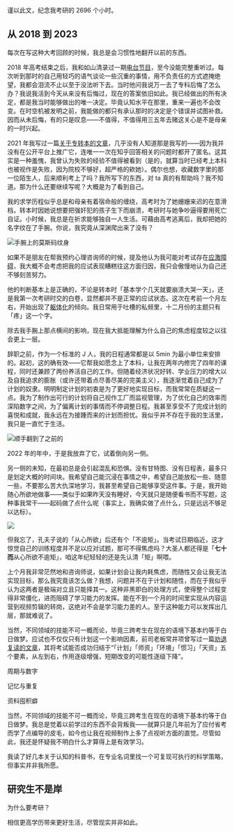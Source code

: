 谨以此文，纪念我考研的 2696 个小时。

## 从 2018 到 2023

每次在写这种大考回顾的时候，我总是会习惯性地翻开以前的东西。

2018 年高考结束之后，我和如山清录过一期[电台节目](https://mp.weixin.qq.com/s/YJ92JVSU1azMDL5MLwqYug)，至今没能完整重听过。每次听到那时的自己用轻巧的语气谈论一些沉重的事情，用不负责任的方式遮掩绝望，我都会泪流不止以至于没法听下去。当时他问我说万一去了专科后悔了怎么办？我说我活到今天从来没有后悔过，现在的答案依旧如此。我已经做出的所有决定，都是我当时能够做出的唯一决定。毕竟认知水平在那里，重来一遍也不会改变。在时空机被发明之前，我能做的都只有承认那时的决定是个错误并试图补救。因而从未后悔，有的只是叹息——不值得，不值得用三五年去赌这关心是不是母亲的一时兴起。

2021 年我写过一篇[关于专转本的文章](https://viyi.notion.site/0a21d874858d45b9b1fedceff5e354d4)，几乎没有人知道那是我写的——因为我并没有在公开平台上推广它，连唯一一次在知乎回答相关的问题时都开了匿名。这其实是一种羞愧，我曾认为失败的经验不值得被看到（是的，就算当时已经考上本科也被视作是失败，因为院校不够好，超严格的欸她）。偶尔也想，收藏数字里的那一位陌生人，后来顺利考上了吗？我所写下的东西，对 ta 真的有帮助吗？我不知道。那为什么还要继续写呢？大概是为了看到自己。

我的求学历程似乎总是和母亲有着宿命般的缠绕，高考时为了她姗姗来迟的在意滑档，转本时因她说想要把强奸犯的孩子生下而崩溃，考研时与她争吵逼得要用死亡自证。小时候，我总是在祈求能够独自一人生活。可藉由高考逃离后，我却把她的名字纹在了手腕。你说，我究竟从深渊爬出来了没有？

![手腕上的莫斯码纹身](public/images/手腕纹身.jpg)

如果不是朋友在帮我预约心理咨询师的时候，提及他认为我可能对考试存在[应激障碍](https://en.wikipedia.org/wiki/Test_anxiety)，我大概不会考虑把我的应试表现糟糕往这方面归因，我只会傲慢地认为自己还不够刻苦努力。

他的判断基本上是正确的，不论是转本时「基本学个几天就要崩溃大哭一天」，还是我第一次考研时交的白卷，显然都并不是正常的应试状态。这次在考前一个月左右，开始出现了[躯体化](https://www.msdmanuals.cn/home/mental-health-disorders/somatic-symptom-and-related-disorders/somatic-symptom-disorder)的倾向。我日常用于吐槽的私频里，十二月份的主题只有「疼」这一个字。

除去我手腕上那点横间的影响，现在我大抵能理解为什么自己的焦虑程度较之以往会更上一层。

辞职之前，作为一个标准的 J 人，我的日程通常都是以 5min 为最小单位来安排的。起初，这的确有效——它帮我如愿念上了本科，让我在两年内修完了四年的课程，同时还兼顾了两份养活自己的工作。但随着经济状况好转、学业压力的增大以及自我追求的膨胀（或许还带着点尽善尽美的完美主义），我逐渐觉着自己成为了计划的奴隶。明明制定计划的初衷是为了更好地实现目标，而我常常在质疑这一点。我为了制作出可行的计划将自己视作工厂而监视管理，为了优化自己的效率而深陷数字之间，为了偏离计划的事情而不停调整日程。我甚至享受不了完成计划的喜悦和成就，我永远在为接踵而来的计划而担忧。我似乎并不存在于我的生活里，我只是一直忙于生活。

![顺手翻到了之前的](public/images/032722454461_02022-03-27_22-43-27.png)

2022 年的年中，于是我放弃了它，试着倒向另一侧。

另一侧的未知，在最初总是会引起混乱和恐惧。没有甘特图、没有日程表，最多只是划定大概的时间块。我希望自己能沉浸在事情之中，希望自己能放松一些、随意一些，不要那么苦大仇深地学习，我甚至希望自己能够享受这件事。于是，我开始随心所欲地做事——类似于如果昨天没有睡好，今天就只是随便看书而不写题，这种事我常干——起码做了点什么呢（事实上，我确实做了点什么，只是远远不够足以达标）。

![](2024考研进度确认.png)

但我忘了，孔夫子说的「从心所欲」后还有个「不逾矩」。当考试日期临近，这才惊觉自己的训练程度并不足以应对试题，那可不得焦虑吗？大圣人都还得是「**七十而**从心所欲不逾矩」，咱这年纪轻轻的还是先认清「矩」啊喂。

上个月我非常茫然地和咨询师说，如果计划会让我内耗焦虑，而随性又会让我无法实现目标，那么我究竟该怎么做？我想，问题并不在于计划和随性，而在于我似乎认为这两者是极端对立且只能择其一。这种非黑即白的处理方式，使得整个过程变得非常僵化，进而阻碍了学习能力的发挥。能在不到一个月的时间里实现从内容运营到视频剪辑的转岗，这绝对不会是学习能力差的人。至于这种能力可以发挥出几层，那就难说了。

当然，不同领域的技能不可一概而论，毕竟三跨考生在现在的语境下基本约等于白日做梦。应试也不仅仅只有计划这一个影响因素，前司老板常井项曾写过一篇[劝退复读的文章](https://mp.weixin.qq.com/s/ApC0rnlLnyyzsVC_Uf_jeA)，其将考试能否成功归结于“「计划」「师资」「环境」「惯习」「天资」五个要素，从左到右，作用逐级增强，短期改变的可能性逐级下降”。

周期与数字

记忆与重复

资料囤积癖

当然，不同领域的技能不可一概而论，毕竟三跨考生在现在的语境下基本约等于白日做梦。我总是觉着以前学过的东西不会背叛我——就算只是几年前为了应付省考而学了点编导的皮毛，如今也让我在视频制作上多了点视听方面的直觉。尽管如此，我还是怀疑我不明白什么才算得上是有效学习。

我读了好几本关于认知的科普书，在专业名词里找一个可复现可执行的科学策略，但事实并非我所愿。

## 研究生不是岸

为什么要考研？

相信更高学历带来更好生活，尽管现实并非如此。